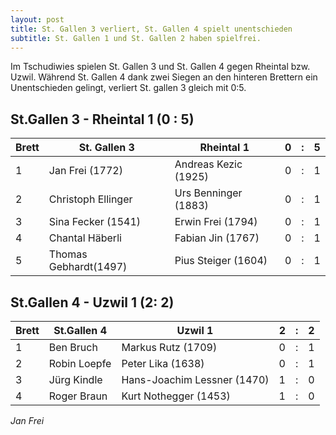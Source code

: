 ```yaml
---
layout: post
title: St. Gallen 3 verliert, St. Gallen 4 spielt unentschieden
subtitle: St. Gallen 1 und St. Gallen 2 haben spielfrei.
---
```


Im Tschudiwies spielen St. Gallen 3 und St. Gallen 4 gegen Rheintal bzw. Uzwil. Während St. Gallen 4 dank zwei Siegen an den hinteren Brettern ein Unentschieden gelingt, verliert St. gallen 3 gleich mit 0:5.

## St.Gallen 3 - Rheintal 1 (0 : 5)

| Brett | St. Gallen 3          | Rheintal 1           |   0 |  :  | 5   |
| ----- | --------------------- | -------------------- | --: | :-: | :-- |
| 1     | Jan Frei (1772)       | Andreas Kezic (1925) |   0 |  :  | 1   |
| 2     | Christoph Ellinger    | Urs Benninger (1883) |   0 |  :  | 1   |
| 3     | Sina Fecker (1541)    | Erwin Frei (1794)    |   0 |  :  | 1   |
| 4     | Chantal Häberli       | Fabian Jin (1767)    |   0 |  :  | 1   |
| 5     | Thomas Gebhardt(1497) | Pius Steiger (1604)  |   0 |  :  | 1   |

## St.Gallen 4 - Uzwil 1 (2: 2)

| Brett | St.Gallen 4  | Uzwil 1                     |   2 |  :  | 2   |
| ----- | ------------ | --------------------------- | --: | :-: | :-- |
| 1     | Ben Bruch    | Markus Rutz (1709)          |   0 |  :  | 1   |
| 2     | Robin Loepfe | Peter Lika (1638)           |   0 |  :  | 1   |
| 3     | Jürg Kindle  | Hans-Joachim Lessner (1470) |   1 |  :  | 0   |
| 4     | Roger Braun  | Kurt Nothegger (1453)       |   1 |  :  | 0   |

_Jan Frei_

